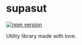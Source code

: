 # supasut

[![npm version](https://badge.fury.io/js/supasut.svg)](https://badge.fury.io/js/supasut)

Utility library made with love.
